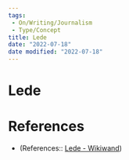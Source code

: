 ```yaml
---
tags:
 - On/Writing/Journalism
 - Type/Concept
title: Lede
date: "2022-07-18"
date modified: "2022-07-18"
---
```


# Lede
# References
- (References:: [Lede - Wikiwand](https://www.wikiwand.com/en/Lede))

